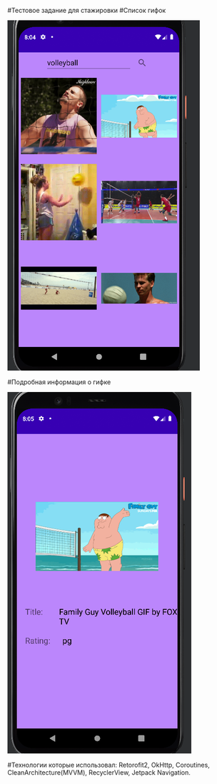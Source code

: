 #Тестовое задание для стажировки 
#Список гифок


![image](https://github.com/GvidoNN/TestovoeZadanieSearcher/blob/master/1.png)


#Подробная информация о гифке 

![image](https://github.com/GvidoNN/TestovoeZadanieSearcher/blob/master/2.png)

#Технологии которые использовал: Retorofit2, OkHttp, Coroutines, CleanArchitecture(MVVM), RecyclerView, Jetpack Navigation.
